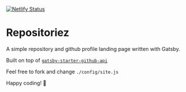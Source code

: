 [![Netlify Status](https://api.netlify.com/api/v1/badges/0cf0a693-7663-4318-a97c-3b4ca3799770/deploy-status)](https://app.netlify.com/sites/repositoriez/deploys)

# Repositoriez

A simple repository and github profile landing page written with Gatsby.

Built on top of [`gatsby-starter-github-api`](https://github.com/lundgren2/gatsby-starter-github-api)

Feel free to fork and change `./config/site.js`

Happy coding! 🚀
